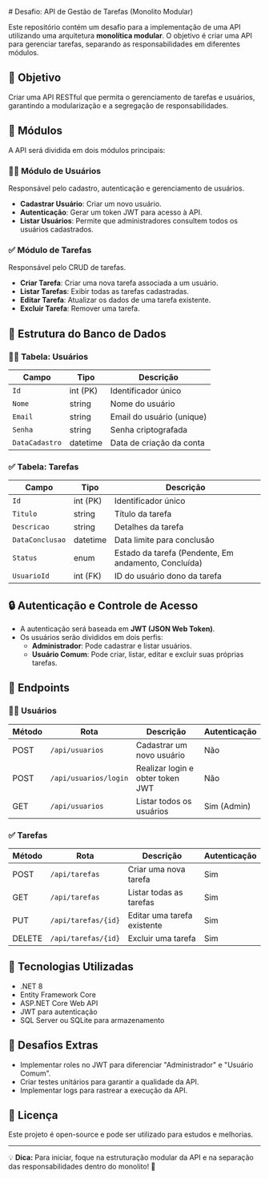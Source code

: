 ﻿﻿# Desafio: API de Gestão de Tarefas (Monolito Modular)

Este repositório contém um desafio para a implementação de uma API utilizando uma arquitetura **monolítica modular**. O objetivo é criar uma API para gerenciar tarefas, separando as responsabilidades em diferentes módulos.

## 📌 Objetivo
Criar uma API RESTful que permita o gerenciamento de tarefas e usuários, garantindo a modularização e a segregação de responsabilidades.

## 📂 Módulos
A API será dividida em dois módulos principais:

### 🧑‍💻 Módulo de Usuários
Responsável pelo cadastro, autenticação e gerenciamento de usuários.

- **Cadastrar Usuário**: Criar um novo usuário.
- **Autenticação**: Gerar um token JWT para acesso à API.
- **Listar Usuários**: Permite que administradores consultem todos os usuários cadastrados.

### ✅ Módulo de Tarefas
Responsável pelo CRUD de tarefas.

- **Criar Tarefa**: Criar uma nova tarefa associada a um usuário.
- **Listar Tarefas**: Exibir todas as tarefas cadastradas.
- **Editar Tarefa**: Atualizar os dados de uma tarefa existente.
- **Excluir Tarefa**: Remover uma tarefa.

## 📌 Estrutura do Banco de Dados

### 🧑‍💻 Tabela: Usuários
| Campo       | Tipo        | Descrição              |
|------------|------------|--------------------------|
| `Id`       | int (PK)   | Identificador único    |
| `Nome`     | string     | Nome do usuário         |
| `Email`    | string     | Email do usuário (unique) |
| `Senha`    | string     | Senha criptografada      |
| `DataCadastro` | datetime | Data de criação da conta |

### ✅ Tabela: Tarefas
| Campo         | Tipo        | Descrição                    |
|--------------|------------|------------------------------|
| `Id`         | int (PK)   | Identificador único         |
| `Titulo`     | string     | Título da tarefa            |
| `Descricao`  | string     | Detalhes da tarefa          |
| `DataConclusao` | datetime | Data limite para conclusão  |
| `Status`     | enum       | Estado da tarefa (Pendente, Em andamento, Concluída) |
| `UsuarioId`  | int (FK)   | ID do usuário dono da tarefa |

## 🔒 Autenticação e Controle de Acesso
- A autenticação será baseada em **JWT (JSON Web Token)**.
- Os usuários serão divididos em dois perfis:
  - **Administrador**: Pode cadastrar e listar usuários.
  - **Usuário Comum**: Pode criar, listar, editar e excluir suas próprias tarefas.

## 🚀 Endpoints

### 🧑‍💻 Usuários
| Método | Rota                  | Descrição                           | Autenticação |
|---------|-----------------------|---------------------------------|-------------|
| POST    | `/api/usuarios`        | Cadastrar um novo usuário      | Não        |
| POST    | `/api/usuarios/login`  | Realizar login e obter token JWT | Não        |
| GET     | `/api/usuarios`        | Listar todos os usuários        | Sim (Admin) |

### ✅ Tarefas
| Método | Rota                  | Descrição                           | Autenticação |
|---------|-----------------------|---------------------------------|-------------|
| POST    | `/api/tarefas`        | Criar uma nova tarefa          | Sim        |
| GET     | `/api/tarefas`        | Listar todas as tarefas        | Sim        |
| PUT     | `/api/tarefas/{id}`   | Editar uma tarefa existente    | Sim        |
| DELETE  | `/api/tarefas/{id}`   | Excluir uma tarefa             | Sim        |

## 🔧 Tecnologias Utilizadas
- .NET 8
- Entity Framework Core
- ASP.NET Core Web API
- JWT para autenticação
- SQL Server ou SQLite para armazenamento

## 🎯 Desafios Extras
- Implementar roles no JWT para diferenciar "Administrador" e "Usuário Comum".
- Criar testes unitários para garantir a qualidade da API.
- Implementar logs para rastrear a execução da API.

## 📜 Licença
Este projeto é open-source e pode ser utilizado para estudos e melhorias.

---
💡 **Dica:** Para iniciar, foque na estruturação modular da API e na separação das responsabilidades dentro do monolito! 🚀

